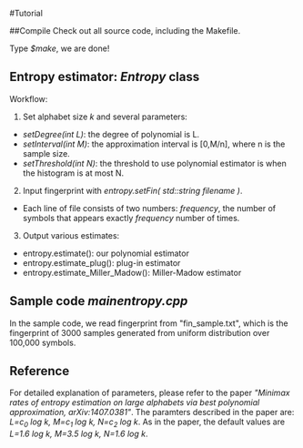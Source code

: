 #Tutorial

##Compile
Check out all source code, including the Makefile.

Type *$make*, we are done!

## Entropy estimator: *Entropy* class
Workflow: 

1. Set alphabet size *k* and several parameters: 
  * *setDegree(int L)*: the degree of polynomial is L.
  * *setInterval(int M)*: the approximation interval is [0,M/n], where n is the sample size.
  * *setThreshold(int N)*: the threshold to use polynomial estimator is when the histogram is at most N.
2. Input fingerprint with *entropy.setFin( std::string filename )*. 
  * Each line of file consists of two numbers: *frequency*, the number of symbols that appears exactly *frequency* number of times.
3. Output various estimates: 
  * entropy.estimate(): our polynomial estimator
  * entropy.estimate_plug(): plug-in estimator
  * entropy.estimate\_Miller\_Madow(): Miller-Madow estimator


## Sample code *mainentropy.cpp*
In the sample code, we read fingerprint from "fin_sample.txt", which is the fingerprint of 3000 samples generated from uniform distribution over 100,000 symbols.



## Reference
For detailed explanation of parameters, please refer to the paper *"Minimax rates of entropy estimation on large alphabets via best polynomial approximation, arXiv:1407.0381"*.
The paramters described in the paper are: *L=c<sub>0</sub> log k, M=c<sub>1</sub> log k, N=c<sub>2</sub> log k*.
As in the paper, the default values are *L=1.6 log k, M=3.5 log k, N=1.6 log k*.

